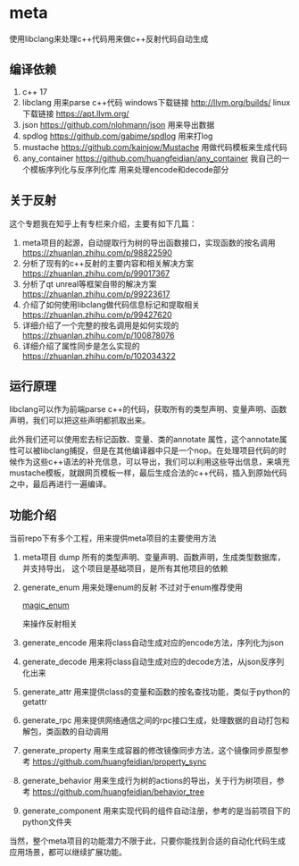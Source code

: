 # meta
使用libclang来处理c++代码用来做c++反射代码自动生成

## 编译依赖

1. c++ 17
2. libclang  用来parse c++代码 windows下载链接  http://llvm.org/builds/  linux下载链接  https://apt.llvm.org/ 
3. json  https://github.com/nlohmann/json   用来导出数据
4. spdlog  https://github.com/gabime/spdlog 用来打log
5. mustache  https://github.com/kainjow/Mustache  用做代码模板来生成代码
6. any_container https://github.com/huangfeidian/any_container 我自己的一个模板序列化与反序列化库 用来处理encode和decode部分

## 关于反射

这个专题我在知乎上有专栏来介绍，主要有如下几篇：

1. meta项目的起源，自动提取行为树的导出函数接口，实现函数的按名调用 https://zhuanlan.zhihu.com/p/98822590 
2. 分析了现有的c++反射的主要内容和相关解决方案 https://zhuanlan.zhihu.com/p/99017367
3. 分析了qt unreal等框架自带的解决方案 https://zhuanlan.zhihu.com/p/99223617
4. 介绍了如何使用libclang做代码信息标记和提取相关 https://zhuanlan.zhihu.com/p/99427620
5. 详细介绍了一个完整的按名调用是如何实现的 https://zhuanlan.zhihu.com/p/100878076
6. 详细介绍了属性同步是怎么实现的 https://zhuanlan.zhihu.com/p/102034322



## 运行原理

libclang可以作为前端parse c++的代码，获取所有的类型声明、变量声明、函数声明，我们可以把这些声明都抓取出来。

此外我们还可以使用宏去标记函数、变量、类的annotate 属性，这个annotate属性可以被libclang捕捉，但是在其他编译器中只是一个nop。在处理项目代码的时候作为这些c++语法的补充信息，可以导出，我们可以利用这些导出信息，来填充mustache模板，就跟网页模板一样，最后生成合法的c++代码，插入到原始代码之中，最后再进行一遍编译。

## 功能介绍

当前repo下有多个工程，用来提供meta项目的主要使用方法

1. meta项目 dump 所有的类型声明、变量声明、函数声明，生成类型数据库，并支持导出， 这个项目是基础项目，是所有其他项目的依赖

2. generate_enum 用来处理enum的反射 不过对于enum推荐使用 

   [magic_enum](https://github.com/Ewenwan/magic_enum)

   来操作反射相关

3. generate_encode 用来将class自动生成对应的encode方法，序列化为json

4. generate_decode 用来将class自动生成对应的decode方法，从json反序列化出来

5. generate_attr 用来提供class的变量和函数的按名查找功能，类似于python的getattr

6. generate_rpc 用来提供网络通信之间的rpc接口生成，处理数据的自动打包和解包，类函数的自动调用

7. generate_property 用来生成容器的修改镜像同步方法，这个镜像同步原型参考 https://github.com/huangfeidian/property_sync

8. generate_behavior 用来生成行为树的actions的导出，关于行为树项目，参考 https://github.com/huangfeidian/behavior_tree

9. generate_component 用来实现代码的组件自动注册，参考的是当前项目下的python文件夹

当然，整个meta项目的功能潜力不限于此，只要你能找到合适的自动化代码生成应用场景，都可以继续扩展功能。


